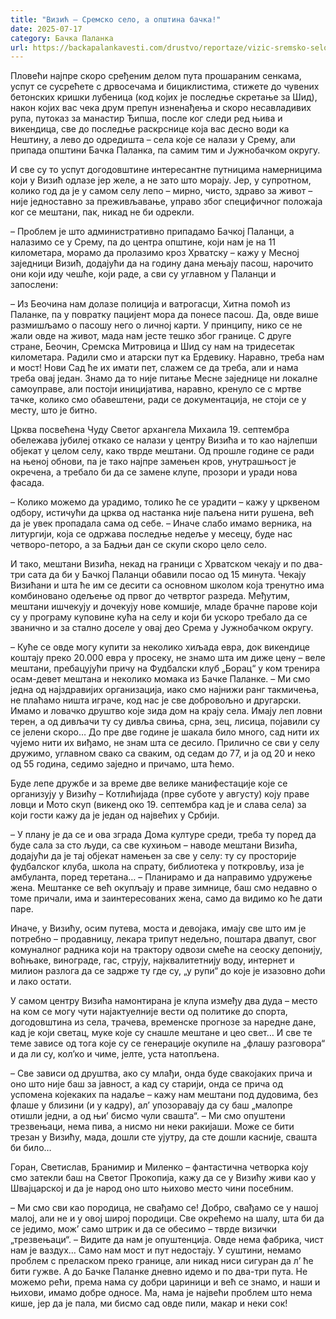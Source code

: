```yaml
---
title: "Визић – Сремско село, а општина бачка!"
date: 2025-07-17
category: Бачка Паланка
url: https://backapalankavesti.com/drustvo/reportaze/vizic-sremsko-selo-a-opstina-backa/
---
```


Пловећи најпре скоро сређеним делом пута прошараним сенкама, успут се сусрећете с дрвосечама и бициклистима, стижете до чувених бетонских кришки лубеница (код којих је последње скретање за Шид), након којих вас чека друм препун изненађења и скоро несавладивих рупа, путоказ за манастир Ђипша, после ког следи ред њива и викендица, све до последње раскрснице која вас десно води ка Нештину, а лево до одредишта – села које се налази у Срему, али припада општини Бачка Паланка, па самим тим и Јужнобачком округу.

И све су то успут догодовштине интересантне путницима намерницима који у Визић одлазе јер желе, а не зато што морају. Јер, у супротном, колико год да је у самом селу лепо – мирно, чисто, здраво за живот – није једноставно за преживљавање, управо због специфичног положаја ког се мештани, пак, никад не би одрекли.

– Проблем је што административно припадамо Бачкој Паланци, а налазимо се у Срему, па до центра општине, који нам је на 11 километара, морамо да пролазимо кроз Хрватску – кажу у Месној заједници Визић, додајући да на годину дана мењају пасош, нарочито они који иду чешће, који раде, а сви су углавном у Паланци и запослени:

– Из Беочина нам долазе полиција и ватрогасци, Хитна помоћ из Паланке, па у повратку пацијент мора да понесе пасош. Да, овде више размишљамо о пасошу него о личној карти. У принципу, нико се не жали овде на живот, мада нам јесте тешко због границе. С друге стране, Беочин, Сремска Митровица и Шид су нам на тридесетак километара. Радили смо и атарски пут ка Ердевику. Наравно, треба нам и мост! Нови Сад ће их имати пет, слажем се да треба, али и нама треба овај један. Знамо да то није питање Месне заједнице ни локалне самоуправе, али постоји иницијатива, наравно, кренуло се с мртве тачке, колико смо обавештени, ради се документација, не стоји се у месту, што је битно.

Црква посвећена Чуду Светог архангела Михаила 19. септембра обележава јубилеј откако се налази у центру Визића и то као најлепши објекат у целом селу, како тврде мештани. Од прошле године се ради на њеној обнови, па је тако најпре замењен кров, унутрашњост је окречена, а требало би да се замене клупе, прозори и уради нова фасада.

– Колико можемо да урадимо, толико ће се урадити – кажу у црквеном одбору, истичући да црква од настанка није паљена нити рушена, већ да је увек пропадала сама од себе. – Иначе слабо имамо верника, на литургији, која се одржава последње недеље у месецу, буде нас четворо-петоро, а за Бадњи дан се скупи скоро цело село.

И тако, мештани Визића, некад на граници с Хрватском чекају и по два-три сата да би у Бачкој Паланци обавили посао од 15 минута. Чекају Визићани и шта ће им се десити са основном школом која тренутно има комбиновано одељење од првог до четвртог разреда. Међутим, мештани ишчекују и дочекују нове комшије, младе брачне парове који су у програму куповине кућа на селу и који би ускоро требало да се званично и за стално доселе у овај део Срема у Јужнобачком округу.

– Куће се овде могу купити за неколико хиљада евра, док викендице коштају преко 20.000 евра у просеку, не знамо шта им диже цену – веле мештани, пребацујући причу на Фудбалски клуб „Борац“ у ком тренира осам-девет мештана и неколико момака из Бачке Паланке. – Ми смо једна од најздравијих организација, иако смо најнижи ранг такмичења, не плаћамо ништа играче, код нас је све добровољно и другарски. Имамо и ловачко друштво које зида дом на крају села. Имају леп ловни терен, а од дивљачи ту су дивља свиња, срна, зец, лисица, појавили су се јелени скоро… До пре две године је шакала било много, сад нити их чујемо нити их виђамо, не знам шта се десило. Прилично се сви у селу дружимо, углавном свако са сваким, од седам до 77, и ја од 20 и неко од 55 година, седимо заједно и причамо, шта ћемо.

Буде лепе дружбе и за време две велике манифестације које се организују у Визићу – Котлићијада (прве суботе у августу) коју праве ловци и Мото скуп (викенд око 19. септембра кад је и слава села) за који гости кажу да је један од највећих у Србији.

– У плану је да се и ова зграда Дома културе среди, треба ту поред да буде сала за сто људи, са све кухињом – наводе мештани Визића, додајући да је тај објекат намењен за све у селу: ту су просторије фудбалског клуба, школа на спрату, библиотека у поткровљу, иза је амбуланта, поред теретана… – Планирамо и да направимо удружење жена. Мештанке се већ окупљају и праве зимнице, баш смо недавно о томе причали, има и заинтересованих жена, само да видимо ко ће дати паре.

Иначе, у Визићу, осим путева, моста и девојака, имају све што им је потребно – продавницу, лекара трипут недељно, поштара двапут, свог комуналног радника који на трактору одвози смеће на сеоску депонију, воћњаке, винограде, гас, струју, најквалитетнију воду, интернет и милион разлога да се задрже ту где су, „у рупи“ до које је изазовно доћи и лако остати.

У самом центру Визића намонтирана је клупа између два дуда – место на ком се могу чути најактуелније вести од политике до спорта, догодовштина из села, трачева, временске прогнозе за наредне дане, кад је који светац, муке које су снашле мештане и цео свет… И све те теме зависе од тога које су се генерације окупиле на „флашу разговора“ и да ли су, кол’ко и чиме, јелте, уста натопљена.

– Све зависи од друштва, ако су млађи, онда буде свакојаких прича и оно што није баш за јавност, а кад су старији, онда се прича од успомена којекаких па надаље – кажу нам мештани под дудовима, без флаше у близини (и у кадру), ал’ упозоравају да су баш „малопре отишли једни, а од њи’ бисмо чули свашта“. – Ми смо опуштени трезвењаци, нема пива, а нисмо ни неки ракијаши. Може се бити трезан у Визићу, мада, дошли сте ујутру, да сте дошли касније, свашта би било…

Горан, Светислав, Бранимир и Миленко – фантастична четворка коју смо затекли баш на Светог Прокопија, кажу да се у Визићу живи као у Швајцарској и да је народ оно што њихово место чини посебним.

– Ми смо сви као породица, не свађамо се! Добро, свађамо се у нашој малој, али не и у овој широј породици. Све окрећемо на шалу, шта би да се једимо, мож’ само штрик и да се обесимо – тврде визички „трезвењаци“. – Видите да нам је опуштенција. Овде нема фабрика, чист нам је ваздух… Само нам мост и пут недостају. У суштини, немамо проблем с преласком преко границе, али никад ниси сигуран да л’ ће бити гужве. А до Бачке Паланке дневно идемо и по два-три пута. Не можемо рећи, према нама су добри цариници и већ се знамо, и наши и њихови, имамо добре односе. Ма, нама је највећи проблем што нема кише, јер да је пала, ми бисмо сад овде пили, макар и неки сок!
